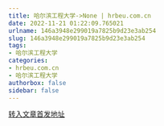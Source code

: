 ```yaml
---
title: 哈尔滨工程大学->None | hrbeu.com.cn
date: 2022-11-21 01:22:09.765021
urlname: 146a3948e299019a7825b9d23e3ab254
slug: 146a3948e299019a7825b9d23e3ab254
tags: 
- 哈尔滨工程大学
categories:
- hrbeu.com.cn
- 哈尔滨工程大学
authorbox: false
sidebar: false
---
```





[转入文章首发地址](https://m.weibo.cn/status/4837121602356742)